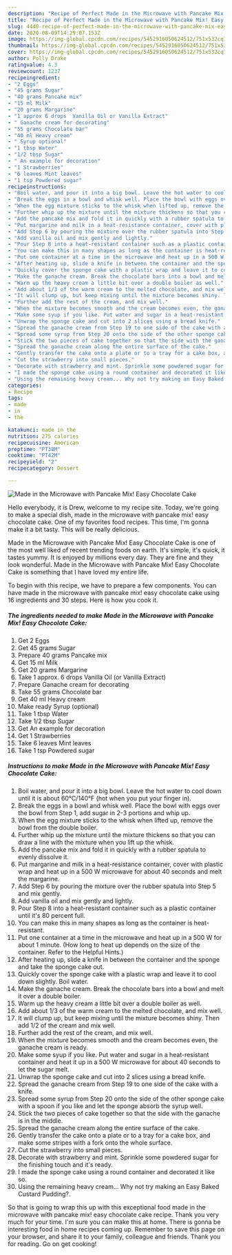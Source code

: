 ```yaml
---
description: "Recipe of Perfect Made in the Microwave with Pancake Mix! Easy Chocolate Cake"
title: "Recipe of Perfect Made in the Microwave with Pancake Mix! Easy Chocolate Cake"
slug: 4440-recipe-of-perfect-made-in-the-microwave-with-pancake-mix-easy-chocolate-cake
date: 2020-08-09T14:29:07.153Z
image: https://img-global.cpcdn.com/recipes/5452916050624512/751x532cq70/made-in-the-microwave-with-pancake-mix-easy-chocolate-cake-recipe-main-photo.jpg
thumbnail: https://img-global.cpcdn.com/recipes/5452916050624512/751x532cq70/made-in-the-microwave-with-pancake-mix-easy-chocolate-cake-recipe-main-photo.jpg
cover: https://img-global.cpcdn.com/recipes/5452916050624512/751x532cq70/made-in-the-microwave-with-pancake-mix-easy-chocolate-cake-recipe-main-photo.jpg
author: Polly Drake
ratingvalue: 4.3
reviewcount: 1237
recipeingredient:
- "2 Eggs"
- "45 grams Sugar"
- "40 grams Pancake mix"
- "15 ml Milk"
- "20 grams Margarine"
- "1 approx 6 drops  Vanilla Oil or Vanilla Extract"
- " Ganache cream for decorating"
- "55 grams Chocolate bar"
- "40 ml Heavy cream"
- " Syrup optional"
- "1 tbsp Water"
- "1/2 tbsp Sugar"
- " An example for decoration"
- "1 Strawberries"
- "6 leaves Mint leaves"
- "1 tsp Powdered sugar"
recipeinstructions:
- "Boil water, and pour it into a big bowl. Leave the hot water to cool down until it is about 60°C/140°F (hot when you put your finger in)."
- "Break the eggs in a bowl and whisk well. Place the bowl with eggs over the bowl from Step 1, add sugar in  2-3 portions and whip up."
- "When the egg mixture sticks to the whisk when lifted up, remove the bowl from the double boiler."
- "Further whip up the mixture until the mixture thickens so that you can draw a line with the mixture when you lift up the whisk."
- "Add the pancake mix and fold it in quickly with a rubber spatula to evenly dissolve it."
- "Put margarine and milk in a heat-resistance container, cover with plastic wrap and heat up in a 500 W microwave for about 40 seconds and melt the margarine."
- "Add Step 6 by pouring the mixture over the rubber spatula into Step 5 and mix gently."
- "Add vanilla oil and mix gently and lightly."
- "Pour Step 8 into a heat-resistant container such as a plastic container until it&#39;s 80 percent full."
- "You can make this in many shapes as long as the container is heat-resistant."
- "Put one container at a time in the microwave and heat up in a 500 W for about 1 minute. (How long to heat up depends on the size of the container. Refer to the Helpful Hints.)"
- "After heating up, slide a knife in between the container and the sponge and take the sponge cake out."
- "Quickly cover the sponge cake with a plastic wrap and leave it to cool down slightly. Boil water."
- "Make the ganache cream. Break the chocolate bars into a bowl and melt it over a double boiler."
- "Warm up the heavy cream a little bit over a double boiler as well."
- "Add about 1/3 of the warm cream to the melted chocolate, and mix well."
- "It will clump up, but keep mixing until the mixture becomes shiny. Then add 1/2 of the cream and mix well."
- "Further add the rest of the cream, and mix well."
- "When the mixture becomes smooth and the cream becomes even, the ganache cream is ready."
- "Make some syup if you like. Put water and sugar in a heat-resistant container and heat it up in a 500 W microwave for about 40 seconds to let the sugar melt."
- "Unwrap the sponge cake and cut into 2 slices using a bread knife."
- "Spread the ganache cream from Step 19 to one side of the cake with a knife."
- "Spread some syrup from Step 20 onto the side of the other sponge cake with a spoon if you like and let the sponge absorb the syrup well."
- "Stick the two pieces of cake together so that the side with the ganache is in the middle."
- "Spread the ganache cream along the entire surface of the cake."
- "Gently transfer the cake onto a plate or to a tray for a cake box, and make some stripes with a fork onto the whole surface."
- "Cut the strawberry into small pieces."
- "Decorate with strawberry and mint. Sprinkle some powdered sugar for the finishing touch and it&#39;s ready."
- "I made the sponge cake using a round container and decorated it like so."
- "Using the remaining heavy cream... Why not try making an Easy Baked Custard Pudding?."
categories:
- Recipe
tags:
- made
- in
- the

katakunci: made in the 
nutrition: 275 calories
recipecuisine: American
preptime: "PT38M"
cooktime: "PT42M"
recipeyield: "2"
recipecategory: Dessert

---
```



![Made in the Microwave with Pancake Mix! Easy Chocolate Cake](https://img-global.cpcdn.com/recipes/5452916050624512/751x532cq70/made-in-the-microwave-with-pancake-mix-easy-chocolate-cake-recipe-main-photo.jpg)

Hello everybody, it is Drew, welcome to my recipe site. Today, we're going to make a special dish, made in the microwave with pancake mix! easy chocolate cake. One of my favorites food recipes. This time, I'm gonna make it a bit tasty. This will be really delicious.



Made in the Microwave with Pancake Mix! Easy Chocolate Cake is one of the most well liked of recent trending foods on earth. It's simple, it's quick, it tastes yummy. It is enjoyed by millions every day. They are fine and they look wonderful. Made in the Microwave with Pancake Mix! Easy Chocolate Cake is something that I have loved my entire life.


To begin with this recipe, we have to prepare a few components. You can have made in the microwave with pancake mix! easy chocolate cake using 16 ingredients and 30 steps. Here is how you cook it.

<!--inarticleads1-->

##### The ingredients needed to make Made in the Microwave with Pancake Mix! Easy Chocolate Cake:

1. Get 2 Eggs
1. Get 45 grams Sugar
1. Prepare 40 grams Pancake mix
1. Get 15 ml Milk
1. Get 20 grams Margarine
1. Take 1 approx. 6 drops  Vanilla Oil (or Vanilla Extract)
1. Prepare  Ganache cream for decorating
1. Take 55 grams Chocolate bar
1. Get 40 ml Heavy cream
1. Make ready  Syrup (optional)
1. Take 1 tbsp Water
1. Take 1/2 tbsp Sugar
1. Get  An example for decoration
1. Get 1 Strawberries
1. Take 6 leaves Mint leaves
1. Take 1 tsp Powdered sugar




<!--inarticleads2-->

##### Instructions to make Made in the Microwave with Pancake Mix! Easy Chocolate Cake:

1. Boil water, and pour it into a big bowl. Leave the hot water to cool down until it is about 60°C/140°F (hot when you put your finger in).
1. Break the eggs in a bowl and whisk well. Place the bowl with eggs over the bowl from Step 1, add sugar in  2-3 portions and whip up.
1. When the egg mixture sticks to the whisk when lifted up, remove the bowl from the double boiler.
1. Further whip up the mixture until the mixture thickens so that you can draw a line with the mixture when you lift up the whisk.
1. Add the pancake mix and fold it in quickly with a rubber spatula to evenly dissolve it.
1. Put margarine and milk in a heat-resistance container, cover with plastic wrap and heat up in a 500 W microwave for about 40 seconds and melt the margarine.
1. Add Step 6 by pouring the mixture over the rubber spatula into Step 5 and mix gently.
1. Add vanilla oil and mix gently and lightly.
1. Pour Step 8 into a heat-resistant container such as a plastic container until it&#39;s 80 percent full.
1. You can make this in many shapes as long as the container is heat-resistant.
1. Put one container at a time in the microwave and heat up in a 500 W for about 1 minute. (How long to heat up depends on the size of the container. Refer to the Helpful Hints.)
1. After heating up, slide a knife in between the container and the sponge and take the sponge cake out.
1. Quickly cover the sponge cake with a plastic wrap and leave it to cool down slightly. Boil water.
1. Make the ganache cream. Break the chocolate bars into a bowl and melt it over a double boiler.
1. Warm up the heavy cream a little bit over a double boiler as well.
1. Add about 1/3 of the warm cream to the melted chocolate, and mix well.
1. It will clump up, but keep mixing until the mixture becomes shiny. Then add 1/2 of the cream and mix well.
1. Further add the rest of the cream, and mix well.
1. When the mixture becomes smooth and the cream becomes even, the ganache cream is ready.
1. Make some syup if you like. Put water and sugar in a heat-resistant container and heat it up in a 500 W microwave for about 40 seconds to let the sugar melt.
1. Unwrap the sponge cake and cut into 2 slices using a bread knife.
1. Spread the ganache cream from Step 19 to one side of the cake with a knife.
1. Spread some syrup from Step 20 onto the side of the other sponge cake with a spoon if you like and let the sponge absorb the syrup well.
1. Stick the two pieces of cake together so that the side with the ganache is in the middle.
1. Spread the ganache cream along the entire surface of the cake.
1. Gently transfer the cake onto a plate or to a tray for a cake box, and make some stripes with a fork onto the whole surface.
1. Cut the strawberry into small pieces.
1. Decorate with strawberry and mint. Sprinkle some powdered sugar for the finishing touch and it&#39;s ready.
1. I made the sponge cake using a round container and decorated it like so.
1. Using the remaining heavy cream... Why not try making an Easy Baked Custard Pudding?.




So that is going to wrap this up with this exceptional food made in the microwave with pancake mix! easy chocolate cake recipe. Thank you very much for your time. I'm sure you can make this at home. There is gonna be interesting food in home recipes coming up. Remember to save this page on your browser, and share it to your family, colleague and friends. Thank you for reading. Go on get cooking!
